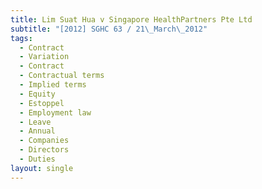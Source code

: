 ```yaml
---
title: Lim Suat Hua v Singapore HealthPartners Pte Ltd
subtitle: "[2012] SGHC 63 / 21\_March\_2012"
tags:
  - Contract
  - Variation
  - Contract
  - Contractual terms
  - Implied terms
  - Equity
  - Estoppel
  - Employment law
  - Leave
  - Annual
  - Companies
  - Directors
  - Duties
layout: single
---
```


